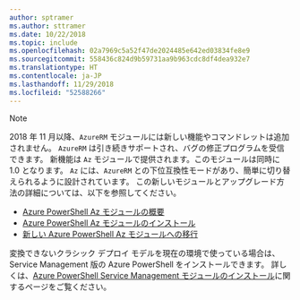 ```yaml
---
author: sptramer
ms.author: sttramer
ms.date: 10/22/2018
ms.topic: include
ms.openlocfilehash: 02a7969c5a52f47de2024485e642ed03834fe8e9
ms.sourcegitcommit: 558436c824d9b59731aa9b963cdc8df4dea932e7
ms.translationtype: HT
ms.contentlocale: ja-JP
ms.lasthandoff: 11/29/2018
ms.locfileid: "52588266"
---
```

> [!NOTE]
> 
> 2018 年 11 月以降、`AzureRM` モジュールには新しい機能やコマンドレットは追加されません。 `AzureRM` は引き続きサポートされ、バグの修正プログラムを受信できます。 新機能は `Az` モジュールで提供されます。このモジュールは同時に 1.0 となります。 `Az` には、`AzureRM` との下位互換性モードがあり、簡単に切り替えられるように設計されています。 この新しいモジュールとアップグレード方法の詳細については、以下を参照してください。
>
> * [Azure PowerShell Az モジュールの概要](/powershell/azure/new-azureps-module-az)
> * [Azure PowerShell Az モジュールのインストール](/powershell/azure/install-az-ps)
> * [新しい Azure PowerShell Az モジュールへの移行](/powershell/azure/migrate-from-azurerm-to-az)
>
> 変換できないクラシック デプロイ モデルを現在の環境で使っている場合は、Service Management 版の Azure PowerShell をインストールできます。 詳しくは、[Azure PowerShell Service Management モジュールのインストール](/powershell/azure/servicemanagement/install-azure-ps)に関するページをご覧ください。
